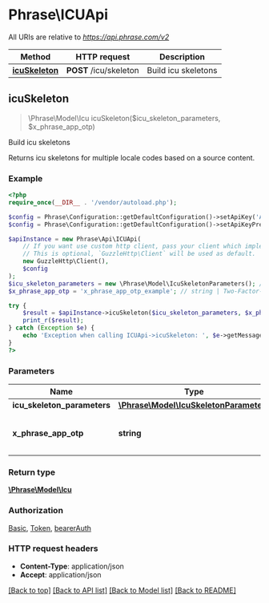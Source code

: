 # Phrase\ICUApi

All URIs are relative to *https://api.phrase.com/v2*

Method | HTTP request | Description
------------- | ------------- | -------------
[**icuSkeleton**](ICUApi.md#icuSkeleton) | **POST** /icu/skeleton | Build icu skeletons



## icuSkeleton

> \Phrase\Model\Icu icuSkeleton($icu_skeleton_parameters, $x_phrase_app_otp)

Build icu skeletons

Returns icu skeletons for multiple locale codes based on a source content.

### Example

```php
<?php
require_once(__DIR__ . '/vendor/autoload.php');

$config = Phrase\Configuration::getDefaultConfiguration()->setApiKey('Authorization', 'YOUR_API_KEY');
$config = Phrase\Configuration::getDefaultConfiguration()->setApiKeyPrefix('Authorization', 'token');

$apiInstance = new Phrase\Api\ICUApi(
    // If you want use custom http client, pass your client which implements `GuzzleHttp\ClientInterface`.
    // This is optional, `GuzzleHttp\Client` will be used as default.
    new GuzzleHttp\Client(),
    $config
);
$icu_skeleton_parameters = new \Phrase\Model\IcuSkeletonParameters(); // \Phrase\Model\IcuSkeletonParameters | 
$x_phrase_app_otp = 'x_phrase_app_otp_example'; // string | Two-Factor-Authentication token (optional)

try {
    $result = $apiInstance->icuSkeleton($icu_skeleton_parameters, $x_phrase_app_otp);
    print_r($result);
} catch (Exception $e) {
    echo 'Exception when calling ICUApi->icuSkeleton: ', $e->getMessage(), PHP_EOL;
}
?>
```

### Parameters


Name | Type | Description  | Notes
------------- | ------------- | ------------- | -------------
 **icu_skeleton_parameters** | [**\Phrase\Model\IcuSkeletonParameters**](../Model/IcuSkeletonParameters.md)|  |
 **x_phrase_app_otp** | **string**| Two-Factor-Authentication token (optional) | [optional]

### Return type

[**\Phrase\Model\Icu**](../Model/Icu.md)

### Authorization

[Basic](../../README.md#Basic), [Token](../../README.md#Token), [bearerAuth](../../README.md#bearerAuth)

### HTTP request headers

- **Content-Type**: application/json
- **Accept**: application/json

[[Back to top]](#) [[Back to API list]](../../README.md#documentation-for-api-endpoints)
[[Back to Model list]](../../README.md#documentation-for-models)
[[Back to README]](../../README.md)

